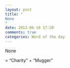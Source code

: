 ```yaml
---
layout: post
title: "
None
"
date: 2012-06-18 17:20
comments: true
categories: Word of the day
---
```


None


= “Charity” + “Mugger”

